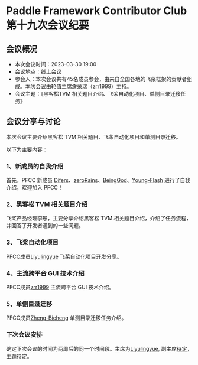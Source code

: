 # Paddle Framework Contributor Club 第十九次会议纪要

## 会议概况

- 本次会议时间：2023-03-30 19:00
- 会议地点：线上会议
- 参会人：本次会议共有45名成员参会，由来自全国各地的飞桨框架的贡献者组成。本次会议由轮值主席詹荣瑞（[zrr1999](https://github.com/zrr1999)）主持。
- 会议主题：《黑客松TVM 相关题目介绍、飞桨自动化项目、单侧目录迁移任务》


## 会议分享与讨论

本次会议主要介绍黑客松 TVM 相关题目、飞桨自动化项目和单测目录迁移。

以下为主要内容：

### 1、新成员的自我介绍

首先，PFCC 新成员 [Difers](https://github.com/Difers)、[zeroRains](https://github.com/zeroRains)、[BeingGod](https://github.com/BeingGod)、[Young-Flash](https://github.com/Young-Flash)
进行了自我介绍，欢迎加入 PFCC！

### 2、黑客松 TVM 相关题目介绍 

飞桨产品经理李彤，主要分享介绍黑客松 TVM 相关题目介绍，介绍了任务流程，并回答了开发者遇到的一些问题。

### 3、飞桨自动化项目

PFCC成员[Liyulingyue](https://github.com/Liyulingyue) 飞桨自动化项目开发分享。

### 4、主流跨平台 GUI 技术介绍

PFCC成员[zrr1999](https://github.com/zrr1999) 主流跨平台 GUI 技术介绍。

### 5、单侧目录迁移

PFCC成员[Zheng-Bicheng](https://github.com/Zheng-Bicheng) 单测目录迁移任务介绍。

### 下次会议安排

确定下次会议的时间为两周后的同一个时间段。主席为[Liyulingyue](https://github.com/Liyulingyue), 副主席[待定]()，主题待定。
